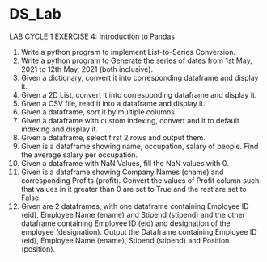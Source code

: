 # DS_Lab

LAB CYCLE 1
EXERCISE 4: Introduction to Pandas
1. Write a python program to implement List-to-Series Conversion.
2. Write a python program to Generate the series of dates from 1st May, 2021 to 12th 
May, 2021 (both inclusive).
3. Given a dictionary, convert it into corresponding dataframe and display it.
4. Given a 2D List, convert it into corresponding dataframe and display it.
5. Given a CSV file, read it into a dataframe and display it.
6. Given a dataframe, sort it by multiple columns.
7. Given a dataframe with custom indexing, convert and it to default indexing and 
display it.
8. Given a dataframe, select first 2 rows and output them.
9. Given is a dataframe showing name, occupation, salary of people. Find the average 
salary per occupation.
10. Given a dataframe with NaN Values, fill the NaN values with 0.
11. Given is a dataframe showing Company Names (cname) and corresponding Profits 
(profit). Convert the values of Profit column such that values in it greater than 0 are 
set to True and the rest are set to False.
12. Given are 2 dataframes, with one dataframe containing Employee ID (eid), Employee 
Name (ename) and Stipend (stipend) and the other dataframe containing Employee ID 
(eid) and designation of the employee (designation). Output the Dataframe containing 
Employee ID (eid), Employee Name (ename), Stipend (stipend) and Position 
(position).

